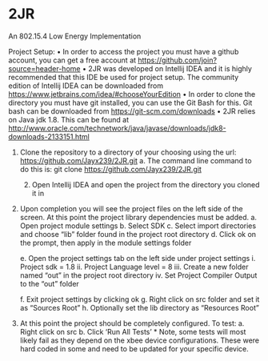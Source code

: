 # 2JR
An 802.15.4 Low Energy Implementation

Project Setup:
•	In order to access the project you must have a github account, you can get a free account at https://github.com/join?source=header-home 
•	2JR was developed on Intellij IDEA and it is highly recommended that this IDE be used for project setup. The community edition of Intellij IDEA can be downloaded from https://www.jetbrains.com/idea/#chooseYourEdition 
•	In order to clone the directory you must have git installed, you can use the Git Bash for this. Git bash can be downloaded from https://git-scm.com/downloads 
•	2JR relies on Java jdk 1.8. This can be found at http://www.oracle.com/technetwork/java/javase/downloads/jdk8-downloads-2133151.html 

1.	Clone the repository to a directory of your choosing using the url: https://github.com/Jayx239/2JR.git
a.	The command line command to do this is: 
	git clone https://github.com/Jayx239/2JR.git

	2.	Open Intellij IDEA and open the project from the directory you cloned it in

3.	Upon completion you will see the project files on the left side of the screen. At this point the project library dependencies must be added.
	a.	Open project module settings
	b.	Select SDK
	c.	Select import directories and choose “lib” folder found in the project root directory
	d.	Click ok on the prompt, then apply in the module settings folder

	e.	Open the project settings tab on the left side under project settings
		i.	Project sdk = 1.8
		ii.	Project Language level = 8
		iii.	Create a new folder named “out” in the project root directory
		iv.	Set Project Compiler Output to the “out” folder
	
	f.	Exit project settings by clicking ok
	g.	Right click on src folder and set it as “Sources Root”
	h.	Optionally set the lib directory as “Resources Root”

4.	At this point the project should be completely configured. To test:
	a.	Right click on src
	b.	Click ‘Run All Tests’
		* Note, some tests will most likely fail as they depend on the xbee device configurations. These were hard coded in some and need to be updated for your specific device.
